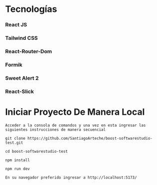 # Tecnologías

### React JS

### Tailwind CSS

### React-Router-Dom

### Formik

### Sweet Alert 2

### React-Slick

# Iniciar Proyecto De Manera Local

```
Acceder a la consola de comandos y una vez en esta ingresar las siguientes instrucciones de manera secuencial
```

```
git clone https://github.com/SantiagoArteche/boost-softwarestudio-test.git
```

```
cd boost-softwarestudio-test
```

```
npm install
```

```
npm run dev
```

```
En su navegador preferido ingresar a http://localhost:5173/
```
